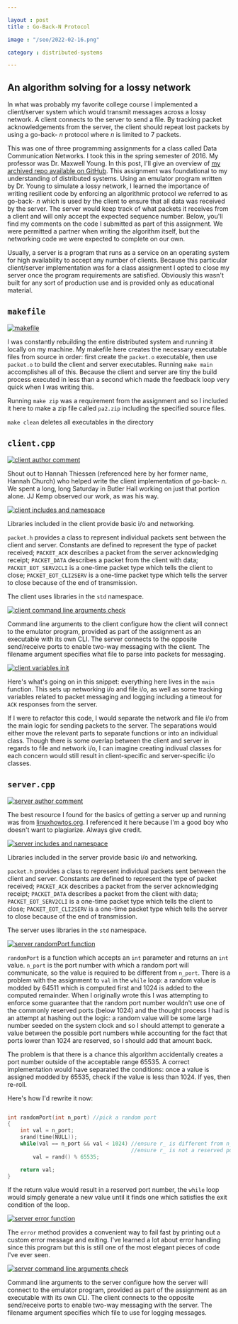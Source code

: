```yaml
---

layout : post
title : Go-Back-N Protocol

image : "/seo/2022-02-16.png"

category : distributed-systems

---
```


## An algorithm solving for a lossy network

In what was probably my favorite college course I implemented a client/server system which would transmit messages across a lossy network. A client connects to the server to send a file. By tracking packet acknowledgements from the server, the client should repeat lost packets by using a go-back- _n_ protocol where _n_ is limited to 7 packets.

This was one of three programming assignments for a class called Data Communication Networks. I took this in the spring semester of 2016. My professor was Dr. Maxwell Young. In this post, I'll give an overview of [my archived repo available on GitHub][repo]. This assignment was foundational to my understanding of distributed systems. Using an emulator program written by Dr. Young to simulate a lossy network, I learned the importance of writing resilient code by enforcing an algorithmic protocol we referred to as go-back- _n_ which is used by the client to ensure that all data was received by the server. The server would keep track of what packets it receives from a client and will only accept the expected sequence number. Below, you'll find my comments on the code I submitted as part of this assignment. We were permitted a partner when writing the algorithm itself, but the networking code we were expected to complete on our own.

Usually, a server is a program that runs as a service on an operating system for high availability to accept any number of clients. Because this particular client/server implementation was for a class assignment I opted to close my server once the program requirements are satisfied. Obviously this wasn't built for any sort of production use and is provided only as educational material.

## `makefile`

[![makefile](/img/2022-02-16-makefile.png)][makefileLink]

I was constantly rebuilding the entire distributed system and running it locally on my machine. My makefile here creates the necessary executable files from source in order: first create the `packet.o` executable, then use `packet.o` to build the client and server executables. Running `make main` accomplishes all of this. Because the client and server are tiny the build process executed in less than a second which made the feedback loop very quick when I was writing this.

Running `make zip` was a requirement from the assignment and so I included it here to make a zip file called `pa2.zip` including the specified source files.

`make clean` deletes all executables in the directory

## `client.cpp`

[![client author comment](/img/2022-02-16-client-author.png)][clientLink]

Shout out to Hannah Thiessen (referenced here by her former name, Hannah Church) who helped write the client implementation of go-back- _n_. We spent a long, long Saturday in Butler Hall working on just that portion alone. JJ Kemp observed our work, as was his way.

[![client includes and namespace](/img/2022-02-16-client-includes.png)][clientLink]

Libraries included in the client provide basic i/o and networking.

`packet.h` provides a class to represent individual packets sent between the client and server. Constants are defined to represent the type of packet received; `PACKET_ACK` describes a packet from the server acknowledging receipt; `PACKET_DATA` describes a packet from the client with data; `PACKET_EOT_SERV2CLI` is a one-time packet type which tells the client to close; `PACKET_EOT_CLI2SERV` is a one-time packet type which tells the server to close because of the end of transmission.

The client uses libraries in the `std` namespace.

[![client command line arguments check](/img/2022-02-16-client-cli-args.png)][clientLink]

Command line arguments to the client configure how the client will connect to the emulator program, provided as part of the assignment as an executable with its own CLI. The server connects to the opposite send/receive ports to enable two-way messaging with the client. The filename argument specifies what file to parse into packets for messaging.

[![client variables init](/img/2022-02-16-client-init.png)][clientLink]

Here's what's going on in this snippet: everything here lives in the `main` function. This sets up networking i/o and file i/o, as well as some tracking variables related to packet messaging and logging including a timeout for `ACK` responses from the server.

If I were to refactor this code, I would separate the network and file i/o from the main logic for sending packets to the server. The separations would either move the relevant parts to separate functions or into an individual class. Though there is some overlap between the client and server in regards to file and network i/o, I can imagine creating indivual classes for each concern would still result in client-specific and server-specific i/o classes.

## `server.cpp`

[![server author comment](/img/2022-02-16-server-author.png)][serverLink]

The best resource I found for the basics of getting a server up and running was from [linuxhowtos.org](https://www.linuxhowtos.org/C_C++/socket.htm). I referenced it here because I'm a good boy who doesn't want to plagiarize. Always give credit.

[![server includes and namespace](/img/2022-02-16-server-includes.png)][serverLink]

Libraries included in the server provide basic i/o and networking.

`packet.h` provides a class to represent individual packets sent between the client and server. Constants are defined to represent the type of packet received; `PACKET_ACK` describes a packet from the server acknowledging receipt; `PACKET_DATA` describes a packet from the client with data; `PACKET_EOT_SERV2CLI` is a one-time packet type which tells the client to close; `PACKET_EOT_CLI2SERV` is a one-time packet type which tells the server to close because of the end of transmission.

The server uses libraries in the `std` namespace.

[![server randomPort function](/img/2022-02-16-server-randomPort.png)][serverLink]

`randomPort` is a function which accepts an `int` parameter and returns an `int` value. `n_port` is the port number with which a random port will communicate, so the value is required to be different from `n_port`. There is a problem with the assignment to `val` in the `while` loop: a random value is modded by 64511 which is computed first and 1024 is added to the computed remainder. When I originally wrote this I was attempting to enforce some guarantee that the random port number wouldn't use one of the commonly reserved ports (below 1024) and the thought process I had is an attempt at hashing out the logic: a random value will be some large number seeded on the system clock and so I should attempt to generate a value between the possible port numbers while accounting for the fact that ports lower than 1024 are reserved, so I should add that amount back.

The problem is that there is a chance this algorithm accidentally creates a port number outside of the acceptable range 65535. A correct implementation would have separated the conditions: once a value is assigned modded by 65535, check if the value is less than 1024. If yes, then re-roll.

Here's how I'd rewrite it now:

```c++

int randomPort(int n_port) //pick a random port
{
    int val = n_port;
    srand(time(NULL));
    while(val == n_port && val < 1024) //ensure r_ is different from n_
                                       //ensure r_ is not a reserved port below 1024
        val = rand() % 65535;

    return val;
}

```

If the return value would result in a reserved port number, the `while` loop would simply generate a new value until it finds one which satisfies the exit condition of the loop.

[![server error function](/img/2022-02-16-server-error.png)][serverLink]

The `error` method provides a convenient way to fail fast by printing out a custom error message and exiting. I've learned a lot about error handling since this program but this is still one of the most elegant pieces of code I've ever seen.

[![server command line arguments check](/img/2022-02-16-server-cli-args.png)][serverLink]

Command line arguments to the server configure how the server will connect to the emulator program, provided as part of the assignment as an executable with its own CLI. The client connects to the opposite send/receive ports to enable two-way messaging with the server. The filename argument specifies which file to use for logging messages.

[repo]: https://github.com/michaellambgelo/DataComm/tree/master/PA2
[makefileLink]: https://github.com/michaellambgelo/DataComm/blob/master/PA2/makefile
[serverLink]: https://github.com/michaellambgelo/DataComm/blob/master/PA2/server.cpp
[clientLink]: https://github.com/michaellambgelo/DataComm/blob/master/PA2/client.cpp
